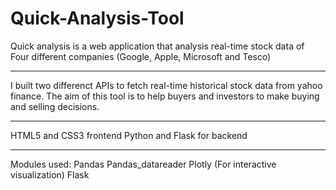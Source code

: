 # Quick-Analysis-Tool
Quick analysis is a web application that analysis real-time stock data of Four different companies (Google, Apple, Microsoft and Tesco)
_________________________
I built two differenct APIs to fetch real-time historical stock data from yahoo finance. 
The aim of this tool is to help buyers and investors to make buying and selling decisions.
________________
HTML5 and CSS3 frontend
Python and Flask for backend 
_______________
Modules used:
Pandas
Pandas_datareader
Plotly (For interactive visualization)
Flask
